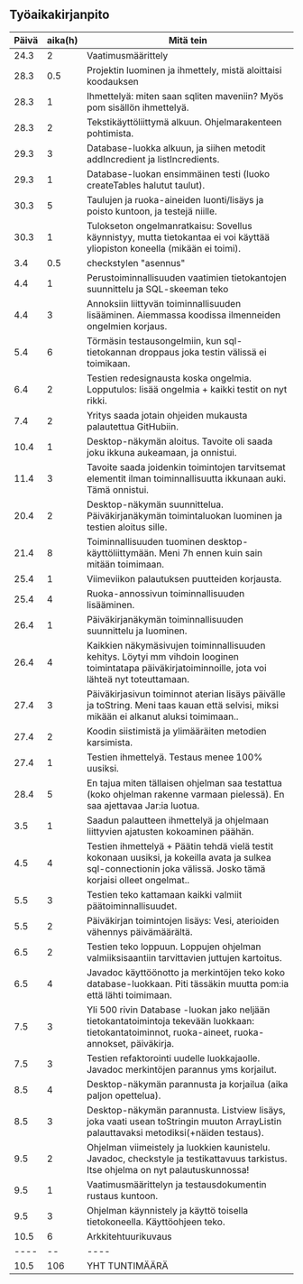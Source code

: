 ## Työaikakirjanpito

Päivä | aika(h) | Mitä tein
------|------|----------
24.3|2|Vaatimusmäärittely
28.3|0.5|Projektin luominen ja ihmettely, mistä aloittaisi koodauksen
28.3|1|Ihmettelyä: miten saan sqliten maveniin? Myös pom sisällön ihmettelyä.
28.3|2|Tekstikäyttöliittymä alkuun. Ohjelmarakenteen pohtimista.
29.3|3|Database-luokka alkuun, ja siihen metodit addIncredient ja listIncredients.
29.3|1|Database-luokan ensimmäinen testi (luoko createTables halutut taulut).
30.3|5|Taulujen ja ruoka-aineiden luonti/lisäys ja poisto kuntoon, ja testejä niille.
30.3|1|Tulokseton ongelmanratkaisu: Sovellus käynnistyy, mutta tietokantaa ei voi käyttää yliopiston koneella (mikään ei toimi).
3.4|0.5|checkstylen "asennus"
4.4|1|Perustoiminnallisuuden vaatimien tietokantojen suunnittelu ja SQL-skeeman teko
4.4|3|Annoksiin liittyvän toiminnallisuuden lisääminen. Aiemmassa koodissa ilmenneiden ongelmien korjaus.
5.4|6|Törmäsin testausongelmiin, kun sql-tietokannan droppaus joka testin välissä ei toimikaan.
6.4|2|Testien redesignausta koska ongelmia. Lopputulos: lisää ongelmia + kaikki testit on nyt rikki.
7.4|2|Yritys saada jotain ohjeiden mukausta palautettua GitHubiin.
10.4|1|Desktop-näkymän aloitus. Tavoite oli saada joku ikkuna aukeamaan, ja onnistui.
11.4|3|Tavoite saada joidenkin toimintojen tarvitsemat elementit ilman toiminnallisuutta ikkunaan auki. Tämä onnistui.
20.4|2|Desktop-näkymän suunnittelua. Päiväkirjanäkymän toimintaluokan luominen ja testien aloitus sille.
21.4|8|Toiminnallisuuden tuominen desktop-käyttöliittymään. Meni 7h ennen kuin sain mitään toimimaan.
25.4|1|Viimeviikon palautuksen puutteiden korjausta.
25.4|4|Ruoka-annossivun toiminnallisuuden lisääminen.
26.4|1|Päiväkirjanäkymän toiminnallisuuden suunnittelu ja luominen.
26.4|4|Kaikkien näkymäsivujen toiminnallisuuden kehitys. Löytyi mm vihdoin looginen toimintatapa päiväkirjatoiminnoille, jota voi lähteä nyt toteuttamaan.
27.4|3|Päiväkirjasivun toiminnot aterian lisäys päivälle ja toString. Meni taas kauan että selvisi, miksi mikään ei alkanut aluksi toimimaan..
27.4|2|Koodin siistimistä ja ylimääräiten metodien karsimista.
27.4|1|Testien ihmettelyä. Testaus menee 100% uusiksi.
28.4|5|En tajua miten tällaisen ohjelman saa testattua (koko ohjelman rakenne varmaan pielessä). En saa ajettavaa Jar:ia luotua.
3.5|1|Saadun palautteen ihmettelyä ja ohjelmaan liittyvien ajatusten kokoaminen päähän.
4.5|4|Testien ihmettelyä + Päätin tehdä vielä testit kokonaan uusiksi, ja kokeilla avata ja sulkea sql-connectionin joka välissä. Josko tämä korjaisi olleet ongelmat..
5.5|3|Testien teko kattamaan kaikki valmiit päätoiminnallisuudet.
5.5|2|Päiväkirjan toimintojen lisäys: Vesi, aterioiden vähennys päivämäärältä.
6.5|2|Testien teko loppuun. Loppujen ohjelman valmiiksisaantiin tarvittavien juttujen kartoitus.
6.5|4|Javadoc käyttöönotto ja merkintöjen teko koko database-luokkaan. Piti tässäkin muutta pom:ia että lähti toimimaan.
7.5|3|Yli 500 rivin Database -luokan jako neljään tietokantatoimintoja tekevään luokkaan: tietokantatoiminnot, ruoka-aineet, ruoka-annokset, päiväkirja.
7.5|3|Testien refaktorointi uudelle luokkajaolle. Javadoc merkintöjen parannus yms korjailut.
8.5|4|Desktop-näkymän parannusta ja korjailua (aika paljon opettelua).
8.5|3|Desktop-näkymän parannusta. Listview lisäys, joka vaati usean toStringin muuton ArrayListin palauttavaksi metodiksi(+näiden testaus).
9.5|2|Ohjelman viimeistely ja luokkien kaunistelu. Javadoc, checkstyle ja testikattavuus tarkistus. Itse ohjelma on nyt palautuskunnossa!
9.5|1|Vaatimusmäärittelyn ja testausdokumentin rustaus kuntoon.
9.5|3|Ohjelman käynnistely ja käyttö toisella tietokoneella. Käyttöohjeen teko.
10.5|6| Arkkitehtuurikuvaus
----|--|----
10.5|106| YHT TUNTIMÄÄRÄ


